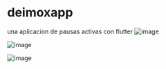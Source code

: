 # deimoxapp

una aplicacion de pausas activas con flutter
![image](https://github.com/user-attachments/assets/8783c1aa-483e-4996-b051-339914f9aedb)


![image](https://github.com/user-attachments/assets/dbf8db2c-aa87-4125-8ff1-812843e131b2)


![image](https://github.com/user-attachments/assets/8aadc73c-333b-4219-9bbf-93ed812ab5c6)



 
 
